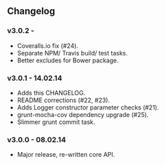 ## Changelog

### v3.0.2 -
* Coveralls.io fix (#24).
* Separate NPM/ Travis build/ test tasks.
* Better excludes for Bower package.

### v3.0.1 - 14.02.14
* Adds this CHANGELOG.
* README corrections (#22, #23).
* Adds Logger constructor parameter checks (#21).
* grunt-mocha-cov dependency upgrade (#25).
* Slimmer grunt commit task.

### v3.0.0 - 08.02.14
* Major release, re-written core API.
